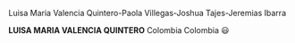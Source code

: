 Luisa Maria Valencia Quintero-Paola Villegas-Joshua Tajes-Jeremias Ibarra

**LUISA MARIA VALENCIA QUINTERO**
Colombia
Colombia :smiley:
